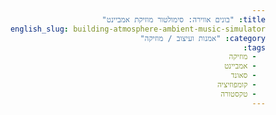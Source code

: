 ```yaml
---
title: "בונים אווירה: סימולטור מוזיקת אמביינט"
english_slug: building-atmosphere-ambient-music-simulator
category: "אמנות ועיצוב / מוזיקה"
tags:
  - מוזיקה
  - אמביינט
  - סאונד
  - קומפוזיציה
  - טקסטורה
---
```

<!DOCTYPE html>
<html lang="he" dir="rtl">
<head>
    <meta charset="UTF-8">
    <meta name="viewport" content="width=device-width, initial-scale=1.0">
    <title>בונים אווירה: סימולטור מוזיקת אמביינט</title>
    <style>
        :root {
            --bg-color: #f0f4f8;
            --text-color: #212121;
            --primary-color: #673ab7;
            --primary-light: #d1c4e9;
            --secondary-text: #424242;
            --card-bg: #ffffff;
            --active-bg: #ede7f6;
            --shadow: 0 4px 12px rgba(0, 0, 0, 0.1);
            --border-radius: 12px;
        }

        body {
            font-family: 'Arial', sans-serif;
            line-height: 1.7;
            margin: 0;
            padding: 20px;
            background-color: var(--bg-color);
            color: var(--text-color);
            min-height: 100vh;
            display: flex;
            flex-direction: column;
            align-items: center;
        }

        .container {
            width: 100%;
            max-width: 800px;
        }

        h1 {
            color: var(--primary-color);
            text-align: center;
            margin-bottom: 20px;
            font-size: 2.5em;
            font-weight: bold;
        }

        .intro-text {
            text-align: center;
            margin-bottom: 30px;
            font-size: 1.1em;
            color: var(--secondary-text);
        }

        #ambient-simulator {
            background-color: var(--card-bg);
            padding: 30px;
            border-radius: var(--border-radius);
            box-shadow: var(--shadow);
            margin-bottom: 30px;
            overflow: hidden; /* Ensure rounded corners are respected */
        }

        #ambient-simulator h2 {
            color: var(--primary-color);
            margin-top: 0;
            margin-bottom: 15px;
            text-align: center;
            font-size: 1.8em;
        }

        #ambient-simulator > p {
            text-align: center;
            margin-bottom: 25px;
            color: var(--secondary-text);
        }

        .sound-layer {
            display: grid;
            grid-template-columns: 50px 1fr 150px; /* Button, Name, Slider */
            align-items: center;
            gap: 20px;
            margin-bottom: 15px;
            padding: 15px 20px;
            border-radius: var(--border-radius);
            background-color: var(--card-bg);
            transition: background-color 0.3s ease, box-shadow 0.3s ease;
            box-shadow: 0 2px 5px rgba(0, 0, 0, 0.05);
        }

        .sound-layer.is-playing {
            background-color: var(--active-bg);
            box-shadow: var(--shadow);
        }

        .sound-layer button {
            width: 40px;
            height: 40px;
            border: none;
            border-radius: 50%;
            cursor: pointer;
            background-color: var(--primary-light);
            color: white; /* For SVG fill */
            display: flex;
            justify-content: center;
            align-items: center;
            transition: background-color 0.2s ease, transform 0.1s ease;
            flex-shrink: 0; /* Prevent shrinking */
        }

        .sound-layer button svg {
             width: 24px;
             height: 24px;
             fill: var(--primary-color); /* Match button color */
        }

         .sound-layer.is-playing button {
            background-color: var(--primary-color);
         }
         .sound-layer.is-playing button svg {
             fill: white;
         }


        .sound-layer button:hover {
            background-color: color-mix(in srgb, var(--primary-light) 80%, var(--primary-color));
            transform: scale(1.05);
        }
         .sound-layer.is-playing button:hover {
             background-color: color-mix(in srgb, var(--primary-color) 80%, #000);
         }


        .sound-layer button:active {
            transform: scale(0.98);
        }

        .sound-layer span {
            flex-grow: 1;
            font-weight: bold;
            color: var(--secondary-text);
            font-size: 1.1em;
        }

        .sound-layer input[type="range"] {
            width: 100%; /* Fill grid cell */
            -webkit-appearance: none;
            appearance: none;
            height: 8px;
            background: var(--primary-light);
            outline: none;
            opacity: 0.9;
            transition: opacity .2s;
            border-radius: 4px;
            flex-shrink: 0; /* Prevent shrinking */
        }

        .sound-layer input[type="range"]:hover {
            opacity: 1;
        }

        .sound-layer input[type="range"]::-webkit-slider-thumb {
            -webkit-appearance: none;
            appearance: none;
            width: 20px;
            height: 20px;
            background: var(--primary-color);
            cursor: pointer;
            border-radius: 50%;
            transition: background-color 0.2s ease, transform 0.1s ease;
        }
         .sound-layer input[type="range"]::-webkit-slider-thumb:hover {
             transform: scale(1.1);
         }
          .sound-layer input[type="range"]::-webkit-slider-thumb:active {
             transform: scale(0.95);
         }


        .sound-layer input[type="range"]::-moz-range-thumb {
            width: 20px;
            height: 20px;
            background: var(--primary-color);
            cursor: pointer;
            border-radius: 50%;
            transition: background-color 0.2s ease, transform 0.1s ease;
        }
         .sound-layer input[type="range"]::-moz-range-thumb:hover {
             transform: scale(1.1);
         }
         .sound-layer input[type="range"]::-moz-range-thumb:active {
             transform: scale(0.95);
         }


        #toggle-explanation {
            display: block;
            margin: 30px auto;
            padding: 12px 25px;
            font-size: 1.1em;
            cursor: pointer;
            border: none;
            border-radius: 25px; /* Pill shape */
            background-color: var(--primary-color);
            color: white;
            transition: background-color 0.3s ease, transform 0.1s ease;
            box-shadow: var(--shadow);
            font-weight: bold;
        }
         #toggle-explanation:hover {
            background-color: color-mix(in srgb, var(--primary-color) 80%, #000);
            transform: translateY(-2px);
         }
          #toggle-explanation:active {
             transform: translateY(0);
          }


        #explanation {
            background-color: var(--card-bg);
            padding: 30px;
            border-radius: var(--border-radius);
            box-shadow: var(--shadow);
            margin-top: 20px;
            max-height: 0; /* Start collapsed */
            overflow: hidden;
            transition: max-height 0.7s ease-in-out; /* Smooth animation */
        }

        #explanation.is-expanded {
            max-height: 2000px; /* Needs to be large enough to contain content */
        }

        #explanation h2 {
            color: var(--primary-color);
            margin-top: 20px;
            margin-bottom: 15px;
            border-bottom: 2px solid var(--primary-light);
            padding-bottom: 8px;
            font-size: 1.6em;
        }

        #explanation h2:first-child {
            margin-top: 0;
        }

        #explanation p {
            margin-bottom: 18px;
            color: var(--secondary-text);
        }

         #explanation ul {
            margin-bottom: 18px;
            padding-right: 25px;
            color: var(--secondary-text);
         }

         #explanation ul li {
             margin-bottom: 8px;
         }

        audio {
            display: none; /* Hide audio elements */
        }

        /* Responsive Adjustments */
        @media (max-width: 600px) {
             .sound-layer {
                 grid-template-columns: 40px 1fr 120px; /* Adjust columns for smaller screens */
                 gap: 10px;
                 padding: 12px 15px;
             }
             .sound-layer button {
                 width: 35px;
                 height: 35px;
             }
             .sound-layer button svg {
                 width: 20px;
                 height: 20px;
             }
             #ambient-simulator, #explanation {
                 padding: 20px;
             }
             h1 {
                 font-size: 2em;
             }
             .intro-text {
                 font-size: 1em;
             }
             #toggle-explanation {
                 font-size: 1em;
                 padding: 10px 20px;
             }
             #explanation h2 {
                 font-size: 1.4em;
             }
        }

    </style>
</head>
<body>
    <div class="container">
        <h1>בונים אווירה: סימולטור מוזיקת אמביינט</h1>

        <p class="intro-text">צאו למסע קולי מרגיע וגלו את הקסם של מוזיקת אמביינט. איך צלילים פשוטים יכולים ליצור מרחב שלם? הסימולטור הזה הוא המגרש המשחקים שלכם ליצירת אווירות משלכם.</p>

        <div id="ambient-simulator">
            <h2>מיקסר האווירה שלכם</h2>
            <p>בחרו צלילים, הפעילו אותם ולחשו על העוצמה. נסו שילובים שונים וראו איך מצב הרוח משתנה בלחיצת כפתור ומשיכת סליידר.</p>

            <!-- Layer 1: Nature - Ocean Waves -->
            <div class="sound-layer">
                <button data-sound="sound1">
                    <svg viewBox="0 0 24 24" width="24" height="24" fill="currentColor"><path d="M8 5v14l11-7L8 5z"/></svg> <!-- Play icon -->
                </button>
                <span>רחש גלים עדין (טבע)</span>
                <input type="range" min="0" max="1" step="0.01" value="0" data-sound-volume="sound1">
                <audio id="sound1" loop src="https://interactive-learning.b-cdn.net/sounds/ambient/ocean-waves.mp3"></audio>
            </div>

            <!-- Layer 2: Synth - Gentle Pad -->
            <div class="sound-layer">
                <button data-sound="sound2">
                     <svg viewBox="0 0 24 24" width="24" height="24" fill="currentColor"><path d="M8 5v14l11-7L8 5z"/></svg> <!-- Play icon -->
                </button>
                <span>פאד סינתטי חלומי (סינתטי)</span>
                <input type="range" min="0" max="1" step="0.01" value="0" data-sound-volume="sound2">
                 <audio id="sound2" loop src="https://interactive-learning.b-cdn.net/sounds/ambient/synth-pad.mp3"></audio>
            </div>

            <!-- Layer 3: Nature - Forest Birds -->
            <div class="sound-layer">
                <button data-sound="sound3">
                     <svg viewBox="0 0 24 24" width="24" height="24" fill="currentColor"><path d="M8 5v14l11-7L8 5z"/></svg> <!-- Play icon -->
                </button>
                <span>ציוץ יער וציפורים (טבע)</span>
                <input type="range" min="0" max="1" step="0.01" value="0" data-sound-volume="sound3">
                 <audio id="sound3" loop src="https://interactive-learning.b-cdn.net/sounds/ambient/forest-birds.mp3"></audio>
            </div>

            <!-- Layer 4: Synth - Low Drone -->
            <div class="sound-layer">
                <button data-sound="sound4">
                     <svg viewBox="0 0 24 24" width="24" height="24" fill="currentColor"><path d="M8 5v14l11-7L8 5z"/></svg> <!-- Play icon -->
                </button>
                <span>רחפן עמוק ומדיטטיבי (סינתטי)</span>
                <input type="range" min="0" max="1" step="0.01" value="0" data-sound-volume="sound4">
                 <audio id="sound4" loop src="https://interactive-learning.b-cdn.net/sounds/ambient/low-drone.mp3"></audio>
            </div>

             <!-- Layer 5: Nature - Rain -->
             <div class="sound-layer">
                <button data-sound="sound5">
                     <svg viewBox="0 0 24 24" width="24" height="24" fill="currentColor"><path d="M8 5v14l11-7L8 5z"/></svg> <!-- Play icon -->
                </button>
                <span>טיפות גשם רכות (טבע)</span>
                <input type="range" min="0" max="1" step="0.01" value="0" data-sound-volume="sound5">
                 <audio id="sound5" loop src="https://interactive-learning.b-cdn.net/sounds/ambient/gentle-rain.mp3"></audio>
            </div>

             <!-- Layer 6: Synth - Ethereal Chimes -->
             <div class="sound-layer">
                <button data-sound="sound6">
                     <svg viewBox="0 0 24 24" width="24" height="24" fill="currentColor"><path d="M8 5v14l11-7L8 5z"/></svg> <!-- Play icon -->
                </button>
                <span>פעמוני רוח אלקטרוניים (סינתטי)</span>
                <input type="range" min="0" max="1" step="0.01" value="0" data-sound-volume="sound6">
                 <audio id="sound6" loop src="https://interactive-learning.b-cdn.net/sounds/ambient/ethereal-chimes.mp3"></audio>
            </div>

        </div>

        <button id="toggle-explanation">הצג הסבר על מוזיקת אמביינט</button>

        <div id="explanation" class="explanation">
            <h2>מהי הקסם שנקרא אמביינט?</h2>
            <p>מוזיקת אמביינט היא לא סתם מוזיקה; היא חוויה אטמוספרית. דמיינו שאתם צוללים לתוך מרחב קולי שכולו תחושות וצבעים, בלי הצורך לעקוב אחרי מנגינה קופצנית או קצב דומיננטי. המטרה כאן היא ליצור אווירה, 'אטמוספירה', שתוכלו להניח לה ברקע או לשקוע בה לחלוטין.</p>

            <h2>מסע בזמן: איך הכל התחיל?</h2>
            <p>אף על פי שצלילי רקע תמיד היו סביבנו, האמן האגדי בריאן אינו הוא זה שהעניק לז'אנר הזה את שמו ואת זהותו המודרנית בסוף שנות ה-70. הוא תיאר אמביינט כמוזיקה שיכולה "להשרות שלווה ולתת מקום למחשבה... וצריכה להיות ניתנת להתעלמות באותה קלות שבה היא ניתנת להקשבה". האלבום שלו "Ambient 1: Music for Airports" נחשב לאבן דרך. מאז, הז'אנר התפתח, ספג השפעות אלקטרוניות ואקוסטיות, ואפילו שילב הקלטות מהעולם האמיתי – צלילים ששמעתם אולי גם בסימולטור למעלה.</p>

            <h2>אבני הבניין הקוליות של אמביינט</h2>
            <p>כדי ליצור את האווירה הזו, אמני אמביינט משתמשים בכמה מרכיבים מרכזיים ששמעתם גם כאן בסימולטור:</p>
            <ul>
                <li><strong>רחפנים (Drones):</strong> אלה הצלילים הארוכים, המתמשכים, לפעמים קצת מסתוריים, שיוצרים תחושה של 'ריחוף' אינסופי. הם העמוד השדרה של האווירה.</li>
                <li><strong>הקלטות שטח (Field Recordings):</strong> צלילים מהעולם האמיתי – גשם, רוח, ציפורים, המולת עיר רחוקה. הם מוסיפים ריאליזם, קונטקסט, ולפעמים פשוט מרקם קולי מפתיע. שמעתם את הגלים או הציפורים בסימולטור? אלו דוגמאות קלאסיות.</li>
                <li><strong>פאדים (Pads):</strong> צלילים רכים, עשירים וממושכים, לרוב סינתטיים, שיוצרים 'שטיח' הרמוני נעים עליו נחות שאר השכבות. כמו הענן הקולי ששמעתם.</li>
                <li><strong>לופים ומוטיבים מינימליסטיים:</strong> קטעי צליל קצרים שחוזרים על עצמם בעדינות, לעיתים עם אפקטים שהופכים את החזרה לפחות בולטת ויותר 'טקסטורלית'.</li>
                <li><strong>אפקטים קוליים:</strong> הד (Reverb), השהייה (Delay), ועוד טכניקות שמוסיפות עומק, מרחב ותחושת תנועה לצלילים הסטטיים.</li>
            </ul>

            <h2>אמנות השכבות: לב ליבה של היצירה</h2>
            <p>הסוד מאחורי אמביינט טוב הוא האופן שבו שכבות צליל שונות מתמזגות יחד. כל צליל מוסיף את המרקם והצבע הייחודי שלו, והאינטראקציה ביניהם יוצרת את התמונה הקולית המלאה. שינוי קל בעוצמה של שכבה אחת יכול לשנות לגמרי את התחושה הכוללת. זה כמו לצייר בצלילים – לא בהכרח מלודיה מוגדרת, אלא ערבוב של 'צבעים' קוליים שיוצר מכלול גדול מסך חלקיו.</p>

            <h2>איך הסימולטור הזה עזר לכם להבין?</h2>
            <p>בדיוק זה! הסימולטור למעלה הוא כלי מעשי שמדגים את עקרון השכבות בצורה הכי ברורה שיש. כל שורה היא שכבת צליל. על ידי הדלקה, כיבוי ושינוי עוצמת השכבות, הפכתם לרגע למלחיני אמביינט! הרגשתם איך הוספת הגלים לפאד משנה את התחושה? שמתם לב איך הרחפן הנמוך מעניק תחושת עומק? המטרה היא להבין שגם עם אלמנטים פשוטים, השילוב והאיזון הם המפתח ליצירת מרחב קולי עשיר ומרגש.</p>
        </div>
    </div>

    <script>
        document.addEventListener('DOMContentLoaded', () => {
            const soundButtons = document.querySelectorAll('#ambient-simulator button[data-sound]');
            const volumeSliders = document.querySelectorAll('#ambient-simulator input[type="range"][data-sound-volume]');
            const explanationDiv = document.getElementById('explanation');
            const toggleButton = document.getElementById('toggle-explanation');

            const audioElements = {};
            document.querySelectorAll('#ambient-simulator audio').forEach(audio => {
                audioElements[audio.id] = audio;
                audio.volume = 0; // Start muted
                audio.loop = true; // Ensure looping
                // Ensure preload metadata or auto for potentially faster start on user interaction
                audio.preload = 'auto';
            });

            // Function to update button icon based on playing state
            function updateButtonIcon(button, isPlaying) {
                if (isPlaying) {
                    // Pause icon
                    button.innerHTML = '<svg viewBox="0 0 24 24" width="24" height="24" fill="currentColor"><path d="M6 4h4v16H6V4zm8 0h4v16h-4V4z"/></svg>';
                } else {
                    // Play icon
                    button.innerHTML = '<svg viewBox="0 0 24 24" width="24" height="24" fill="currentColor"><path d="M8 5v14l11-7L8 5z"/></svg>';
                }
            }

            // Add event listeners to buttons
            soundButtons.forEach(button => {
                button.addEventListener('click', () => {
                    const soundId = button.dataset.sound;
                    const audio = audioElements[soundId];
                    const layerDiv = button.closest('.sound-layer');
                    const slider = layerDiv.querySelector('input[type="range"]');

                    // Handle play/pause logic
                    if (audio.paused || audio.volume === 0) {
                         // Attempt to play. If volume is 0, set a default non-zero volume to make it audible.
                        audio.volume = parseFloat(slider.value) > 0 ? parseFloat(slider.value) : 0.5;
                        audio.play().then(() => {
                             layerDiv.classList.add('is-playing');
                             updateButtonIcon(button, true);
                        }).catch(e => console.error("Error playing audio:", e)); // Catch potential errors (e.g., user gesture requirement)

                    } else {
                        // If playing, pause it
                        audio.pause();
                        layerDiv.classList.remove('is-playing');
                        updateButtonIcon(button, false);
                    }
                });
            });

            // Add event listeners to sliders
            volumeSliders.forEach(slider => {
                slider.addEventListener('input', () => {
                    const soundId = slider.dataset.soundVolume;
                    const audio = audioElements[soundId];
                    const layerDiv = slider.closest('.sound-layer');
                    const button = layerDiv.querySelector('button');

                    audio.volume = parseFloat(slider.value);

                    // If volume increased from 0 and audio is paused, try playing
                    if (audio.volume > 0 && audio.paused) {
                        audio.play().then(() => {
                             layerDiv.classList.add('is-playing');
                             updateButtonIcon(button, true);
                        }).catch(e => console.error("Error playing audio on volume change:", e));
                    }
                    // If volume set to 0 and audio is playing, pause
                    else if (audio.volume === 0 && !audio.paused) {
                        audio.pause();
                        layerDiv.classList.remove('is-playing');
                        updateButtonIcon(button, false);
                    }
                     // If volume > 0 and audio is playing, just update volume (already done)
                     // If volume === 0 and audio is paused, nothing changes (already done)
                     // If volume > 0 and audio is paused but wasn't explicitly paused by button (e.g. failed auto-play), leave as is
                });
            });

            // Add event listener for explanation toggle button
            toggleButton.addEventListener('click', () => {
                const isExpanded = explanationDiv.classList.contains('is-expanded');
                if (isExpanded) {
                    explanationDiv.classList.remove('is-expanded');
                    toggleButton.textContent = 'הצג הסבר על מוזיקת אמביינט'; // Update text
                } else {
                    explanationDiv.classList.add('is-expanded');
                    toggleButton.textContent = 'הסתר הסבר'; // Update text
                }
            });

            // Set initial state on DOMContentLoaded
            document.querySelectorAll('.sound-layer').forEach(layerDiv => {
                const button = layerDiv.querySelector('button');
                const audio = audioElements[button.dataset.sound];
                const slider = layerDiv.querySelector('input[type="range"]');

                // Ensure audio volume is 0 and paused initially
                if (audio) {
                    audio.volume = 0;
                    audio.pause();
                }
                // Ensure slider is at 0 initially
                if (slider) {
                    slider.value = 0;
                }

                // Update button icon to "Play" initially
                updateButtonIcon(button, false);
                // Remove 'is-playing' class
                layerDiv.classList.remove('is-playing');
            });

            // Ensure explanation starts collapsed
            explanationDiv.classList.remove('is-expanded');
            toggleButton.textContent = 'הצג הסבר על מוזיקת אמביינט'; // Ensure initial button text


             // Handle potential mobile audio playback issues by trying to resume context
             // This is a common pattern but might require more sophisticated Web Audio API usage
             // For simple <audio> tags, user interaction is key.
             // A common trick is to unlock audio contexts on the first user click anywhere.
            let audioContextUnlocked = false;
            function unlockAudio() {
                if (audioContextUnlocked) return;
                // Attempt to play a silent sound or resume context if using Web Audio API
                // For <audio>, simply handling play() within user events is the standard.
                // This function might be more relevant if using new AudioContext().
                // As we use <audio>, the event listeners on buttons/sliders directly handle user gesture.
                console.log("Attempting to unlock audio context (if applicable)."); // Placeholder
                 audioContextUnlocked = true;
                 document.removeEventListener('click', unlockAudio);
                 document.removeEventListener('touchstart', unlockAudio);
            }
             // Listen for the first user interaction
             document.addEventListener('click', unlockAudio);
             document.addEventListener('touchstart', unlockAudio);
        });
    </script>

</body>
</html>